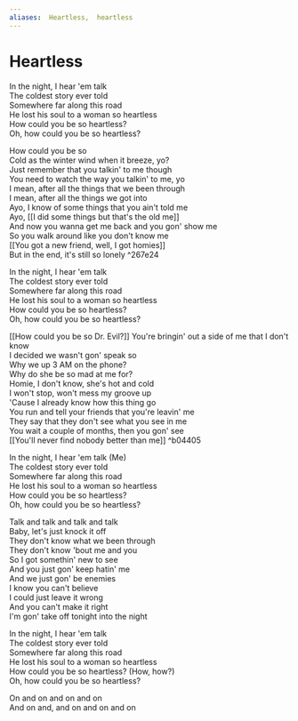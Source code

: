 ```yaml
---
aliases:  Heartless,  heartless
---
```


# Heartless

In the night, I hear 'em talk  
The coldest story ever told  
Somewhere far along this road  
He lost his soul to a woman so heartless  
How could you be so heartless?  
Oh, how could you be so heartless?  

How could you be so  
Cold as the winter wind when it breeze, yo?  
Just remember that you talkin' to me though  
You need to watch the way you talkin' to me, yo  
I mean, after all the things that we been through  
I mean, after all the things we got into  
Ayo, I know of some things that you ain't told me  
Ayo, [[I did some things but that's the old me]]  
And now you wanna get me back and you gon' show me  
So you walk around like you don't know me  
[[You got a new friend, well, I got homies]]  
But in the end, it's still so lonely   ^267e24

In the night, I hear 'em talk  
The coldest story ever told  
Somewhere far along this road  
He lost his soul to a woman so heartless  
How could you be so heartless?  
Oh, how could you be so heartless?  

[[How could you be so Dr. Evil?]]
You're bringin' out a side of me that I don't know  
I decided we wasn't gon' speak so  
Why we up 3 AM on the phone?  
Why do she be so mad at me for?  
Homie, I don't know, she's hot and cold  
I won't stop, won't mess my groove up  
'Cause I already know how this thing go  
You run and tell your friends that you're leavin' me  
They say that they don't see what you see in me  
You wait a couple of months, then you gon' see  
[[You'll never find nobody better than me]] ^b04405

In the night, I hear 'em talk (Me)  
The coldest story ever told  
Somewhere far along this road  
He lost his soul to a woman so heartless  
How could you be so heartless?  
Oh, how could you be so heartless?  

Talk and talk and talk and talk  
Baby, let's just knock it off  
They don't know what we been through  
They don't know 'bout me and you  
So I got somethin' new to see  
And you just gon' keep hatin' me  
And we just gon' be enemies  
I know you can't believe  
I could just leave it wrong  
And you can't make it right  
I'm gon' take off tonight into the night  

In the night, I hear 'em talk  
The coldest story ever told  
Somewhere far along this road  
He lost his soul to a woman so heartless  
How could you be so heartless? (How, how?)  
Oh, how could you be so heartless?  

On and on and on and on  
And on and, and on and on and on

